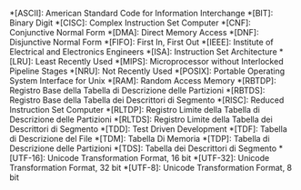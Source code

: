 ﻿<!-- markdownlint-disable -->
*[ASCII]: American Standard Code for Information Interchange
*[BIT]: Binary Digit
*[CISC]: Complex Instruction Set Computer
*[CNF]: Conjunctive Normal Form
*[DMA]: Direct Memory Access
*[DNF]: Disjunctive Normal Form
*[FIFO]: First In, First Out
*[IEEE]: Institute of Electrical and Electronics Engineers
*[ISA]: Instruction Set Architecture
*[LRU]: Least Recently Used
*[MIPS]: Microprocessor without Interlocked Pipeline Stages
*[NRU]: Not Recently Used
*[POSIX]: Portable Operating System Interface for Unix
*[RAM]: Random Access Memory
*[RBTDP]: Registro Base della Tabella di Descrizione delle Partizioni
*[RBTDS]: Registro Base della Tabella dei Descrittori di Segmento
*[RISC]: Reduced Instruction Set Computer
*[RLTDP]: Registro Limite della Tabella di Descrizione delle Partizioni
*[RLTDS]: Registro Limite della Tabella dei Descrittori di Segmento
*[TDD]: Test Driven Development
*[TDF]: Tabella di Descrizione del File
*[TDM]: Tabella Di Memoria
*[TDP]: Tabella di Descrizione delle Partizioni
*[TDS]: Tabella dei Descrittori di Segmento
*[UTF-16]: Unicode Transformation Format, 16 bit
*[UTF-32]: Unicode Transformation Format, 32 bit
*[UTF-8]: Unicode Transformation Format, 8 bit
